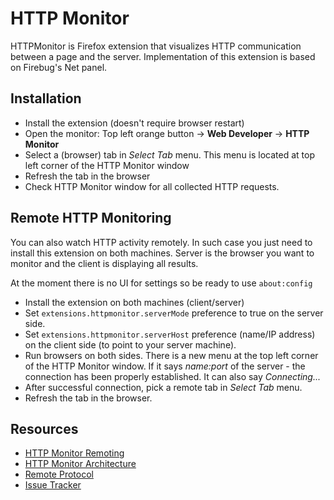 HTTP Monitor
============

HTTPMonitor is Firefox extension that visualizes HTTP communication between a page and
the server. Implementation of this extension is based on Firebug's Net panel.

Installation
------------
* Install the extension (doesn't require browser restart)
* Open the monitor: Top left orange button -> **Web Developer** -> **HTTP Monitor**
* Select a (browser) tab in *Select Tab* menu. This menu is located at top left corner of the HTTP Monitor window
* Refresh the tab in the browser
* Check HTTP Monitor window for all collected HTTP requests.

Remote HTTP Monitoring
----------------------
You can also watch HTTP activity remotely. In such case you just need to install this extension on both machines. Server is the browser you want to monitor and the client is displaying all results.

At the moment there is no UI for settings so be ready to use `about:config`

* Install the extension on both machines (client/server)
* Set `extensions.httpmonitor.serverMode` preference to true on the server side.
* Set `extensions.httpmonitor.serverHost` preference (name/IP address) on the client side (to point to your server machine).
* Run browsers on both sides. There is a new menu at the top left corner of the HTTP Monitor window. If it says *name:port* of the server - the connection has been properly established. It can also say *Connecting...*
* After successful connection, pick a remote tab in *Select Tab* menu.
* Refresh the tab in the browser.

Resources
---------
* [HTTP Monitor Remoting](http://getfirebug.com/wiki/index.php/Net_Panel_Remoting)
* [HTTP Monitor Architecture](http://getfirebug.com/wiki/index.php/Net_Panel_Architecture_Review)
* [Remote Protocol](https://wiki.mozilla.org/Remote_Debugging_Protocol)
* [Issue Tracker](https://wiki.mozilla.org/Remote_Debugging_Protocol)
